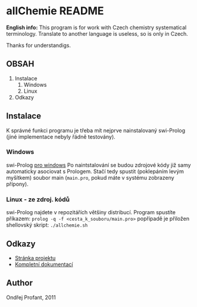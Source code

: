 # allChemie README


**English info:** 	This program is for work with Czech chemistry systematical terminology. 
Translate to another language is useless, so is only in Czech.

Thanks for understandigs.

## OBSAH
1. Instalace
	1. Windows
	1. Linux
1. Odkazy

## Instalace
K správné funkci programu je třeba mít nejprve nainstalovaný swi-Prolog (jiné implementace nebyly řádně testovány).

### Windows
swi-Prolog [pro windows](http://www.swi-prolog.org/download/stable/bin/w32pl5100.exe)
Po naintstalování se budou zdrojové kódy již samy automaticky asociovat s Prologem.
Stačí tedy spustit (poklepáním levým myšítkem) soubor main (`main.pro`, pokud máte v systému zobrazeny přípony).

### Linux - ze zdroj. kódů
swi-Prolog najdete v repozitářích většiny distribucí.
Program spustíte příkazem: `prolog -q -f <cesta_k_souboru/main.pro>` 
popřípadě je přiložen shellovský skript: `./allchemie.sh`

## Odkazy
* [Stránka projektu](https://kedrigern.github.com/allCHEMIE)
* [Kompletní dokumentací](https://github.com/Kedrigern/allCHEMIE/doc)

## Author
Ondřej Profant, 2011
